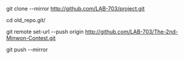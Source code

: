 git clone --mirror http://github.com/LAB-703/project.git

cd old_repo.git/

git remote set-url --push origin http://github.com/LAB-703/The-2nd-Minwon-Contest.git

git push --mirror
